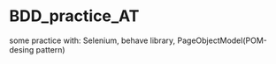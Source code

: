 # BDD_practice_AT
some practice with: Selenium, behave library, PageObjectModel(POM-desing pattern)
